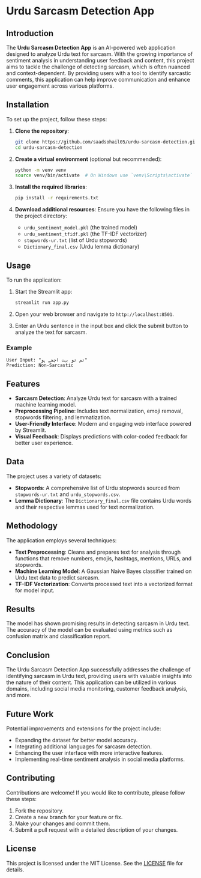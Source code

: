 # Urdu Sarcasm Detection App

## Introduction
The **Urdu Sarcasm Detection App** is an AI-powered web application designed to analyze Urdu text for sarcasm. With the growing importance of sentiment analysis in understanding user feedback and content, this project aims to tackle the challenge of detecting sarcasm, which is often nuanced and context-dependent. By providing users with a tool to identify sarcastic comments, this application can help improve communication and enhance user engagement across various platforms.

## Installation
To set up the project, follow these steps:

1. **Clone the repository**:
   ```bash
   git clone https://github.com/saadsohail05/urdu-sarcasm-detection.git
   cd urdu-sarcasm-detection
   ```

2. **Create a virtual environment** (optional but recommended):
   ```bash
   python -m venv venv
   source venv/bin/activate  # On Windows use `venv\Scripts\activate`
   ```

3. **Install the required libraries**:
   ```bash
   pip install -r requirements.txt
   ```

4. **Download additional resources**:
   Ensure you have the following files in the project directory:
   - `urdu_sentiment_model.pkl` (the trained model)
   - `urdu_sentiment_tfidf.pkl` (the TF-IDF vectorizer)
   - `stopwords-ur.txt` (list of Urdu stopwords)
   - `Dictionary_final.csv` (Urdu lemma dictionary)

## Usage
To run the application:

1. Start the Streamlit app:
   ```bash
   streamlit run app.py
   ```

2. Open your web browser and navigate to `http://localhost:8501`.

3. Enter an Urdu sentence in the input box and click the submit button to analyze the text for sarcasm.

### Example
```plaintext
User Input: "تم تو بہت اچھے ہو"
Prediction: Non-Sarcastic
```

## Features
- **Sarcasm Detection**: Analyze Urdu text for sarcasm with a trained machine learning model.
- **Preprocessing Pipeline**: Includes text normalization, emoji removal, stopwords filtering, and lemmatization.
- **User-Friendly Interface**: Modern and engaging web interface powered by Streamlit.
- **Visual Feedback**: Displays predictions with color-coded feedback for better user experience.

## Data
The project uses a variety of datasets:
- **Stopwords**: A comprehensive list of Urdu stopwords sourced from `stopwords-ur.txt` and `urdu_stopwords.csv`.
- **Lemma Dictionary**: The `Dictionary_final.csv` file contains Urdu words and their respective lemmas used for text normalization.

## Methodology
The application employs several techniques:
- **Text Preprocessing**: Cleans and prepares text for analysis through functions that remove numbers, emojis, hashtags, mentions, URLs, and stopwords.
- **Machine Learning Model**: A Gaussian Naive Bayes classifier trained on Urdu text data to predict sarcasm.
- **TF-IDF Vectorization**: Converts processed text into a vectorized format for model input.

## Results
The model has shown promising results in detecting sarcasm in Urdu text. The accuracy of the model can be evaluated using metrics such as confusion matrix and classification report.

## Conclusion
The Urdu Sarcasm Detection App successfully addresses the challenge of identifying sarcasm in Urdu text, providing users with valuable insights into the nature of their content. This application can be utilized in various domains, including social media monitoring, customer feedback analysis, and more.

## Future Work
Potential improvements and extensions for the project include:
- Expanding the dataset for better model accuracy.
- Integrating additional languages for sarcasm detection.
- Enhancing the user interface with more interactive features.
- Implementing real-time sentiment analysis in social media platforms.

## Contributing
Contributions are welcome! If you would like to contribute, please follow these steps:
1. Fork the repository.
2. Create a new branch for your feature or fix.
3. Make your changes and commit them.
4. Submit a pull request with a detailed description of your changes.

## License
This project is licensed under the MIT License. See the [LICENSE](LICENSE) file for details.
